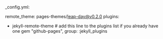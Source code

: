 _config.yml:

remote_theme: pages-themes/leap-day@v0.2.0
plugins:
- jekyll-remote-theme # add this line to the plugins list if you already have one
gem "github-pages", group: :jekyll_plugins
